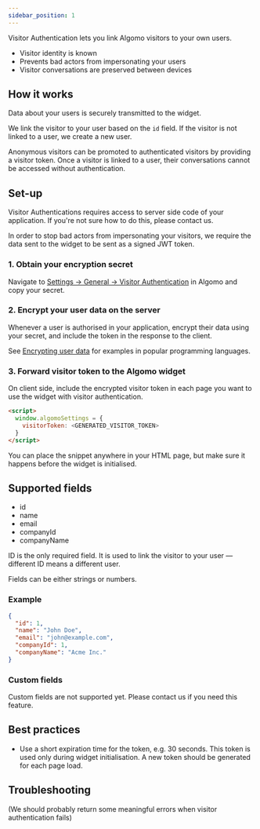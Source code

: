```yaml
---
sidebar_position: 1
---
```


Visitor Authentication lets you link Algomo visitors to your own users.

- Visitor identity is known
- Prevents bad actors from impersonating your users
- Visitor conversations are preserved between devices

## How it works

Data about your users is securely transmitted to the widget.

We link the visitor to your user based on the `id` field. If the visitor is not linked to a user, we create a new user.

Anonymous visitors can be promoted to authenticated visitors by providing a visitor token. Once a visitor is linked to a user, their conversations cannot be accessed without authentication.

## Set-up

Visitor Authentications requires access to server side code of your application. If you're not sure how to do this, please contact us.

In order to stop bad actors from impersonating your visitors, we require the data sent to the widget to be sent as a signed JWT token.

### 1. Obtain your encryption secret

Navigate to [Settings → General → Visitor Authentication](https://app.algomo.com/settings/general?highlight=visitor-authentication) in Algomo and copy your secret.

### 2. Encrypt your user data on the server

Whenever a user is authorised in your application, encrypt their data using your secret, and include the token in the response to the client.

See [Encrypting user data](./Encrypting%user%20data) for examples in popular programming languages.

### 3. Forward visitor token to the Algomo widget

On client side, include the encrypted visitor token in each page you want to use the widget with visitor authentication.

```html
<script>
  window.algomoSettings = {
    visitorToken: <GENERATED_VISITOR_TOKEN>
  }
</script>
```

You can place the snippet anywhere in your HTML page, but make sure it happens before the widget is initialised.

## Supported fields

- id
- name
- email
- companyId
- companyName

ID is the only required field. It is used to link the visitor to your user — different ID means a different user.

Fields can be either strings or numbers.

### Example

```json
{
  "id": 1,
  "name": "John Doe",
  "email": "john@example.com",
  "companyId": 1,
  "companyName": "Acme Inc."
}
```

### Custom fields

Custom fields are not supported yet. Please contact us if you need this feature.

## Best practices

- Use a short expiration time for the token, e.g. 30 seconds. This token is used only during widget initialisation. A new token should be generated for each page load.

## Troubleshooting

(We should probably return some meaningful errors when visitor authentication fails)
